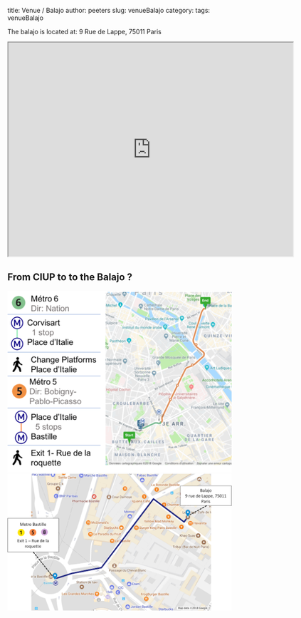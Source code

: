 title: Venue / Balajo
author: peeters
slug: venueBalajo
category:
tags: venueBalajo

The balajo is located at: 9 Rue de Lappe, 75011 Paris

<iframe src="https://www.google.com/maps/d/embed?mid=1Y65x7zX0p63slcYuT5P0FAROK5WsK6l5&hl=fr" width="640" height="480"></iframe>

## From CIUP to to the Balajo ?

<img src="../images/venue2/balajo_to_A.png">

<img src="../images/venue2/balajo_to_B.png">
